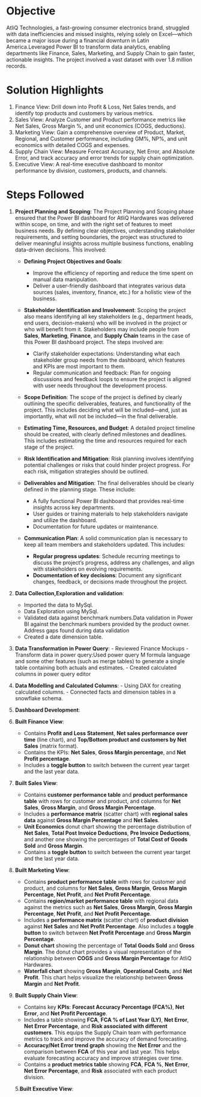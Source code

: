 # Objective
AtliQ Technologies, a fast-growing consumer electronics brand, struggled with data inefficiencies and missed insights, relying solely on Excel—which became a major issue during a financial downturn in Latin America.Leveraged Power BI to transform data analytics, enabling departments like Finance, Sales, Marketing, and Supply Chain to gain faster, actionable insights. The project involved a vast dataset with over 1.8 million records.

# Solution Highlights
1. Finance View: Drill down into Profit & Loss, Net Sales trends, and identify top products and customers by various metrics.
2. Sales View: Analyze Customer and Product performance metrics like Net Sales, Gross Margin %, and unit economics (COGS, deductions).
3. Marketing View: Gain a comprehensive overview of Product, Market, Regional, and Customer performance, including GM%, NP%, and unit economics with detailed COGS and expenses.
4. Supply Chain View: Measure Forecast Accuracy, Net Error, and Absolute Error, and track accuracy and error trends for supply chain optimization.
5. Executive View: A real-time executive dashboard to monitor performance by division, customers, products, and channels.

# Steps Followed
1. **Project Planning and Scoping**:
   The Project Planning and Scoping phase ensured that the Power BI dashboard for AtliQ Hardwares was delivered within scope, on time, and with the right set of features to meet business needs. By defining clear objectives, understanding stakeholder requirements, and setting boundaries, the project was structured to deliver meaningful insights across multiple business functions, enabling data-driven decisions. This involved:

   - **Defining Project Objectives and Goals**:
     - Improve the efficiency of reporting and reduce the time spent on manual data manipulation.
     - Deliver a user-friendly dashboard that integrates various data sources (sales, inventory, finance, etc.) for a holistic view of the business.

   - **Stakeholder Identification and Involvement**:
     Scoping the project also means identifying all key stakeholders (e.g., department heads, end users, decision-makers) who will be involved in the project or who will benefit from it. Stakeholders may include people from **Sales**, **Marketing**, **Finance**, and **Supply Chain** teams in the case of this Power BI dashboard project. The steps involved are:
     
     - Clarify stakeholder expectations: Understanding what each stakeholder group needs from the dashboard, which features and KPIs are most important to them.
     - Regular communication and feedback: Plan for ongoing discussions and feedback loops to ensure the project is aligned with user needs throughout the development process.

   - **Scope Definition**:
     The scope of the project is defined by clearly outlining the specific deliverables, features, and functionality of the project. This includes deciding what will be included—and, just as importantly, what will not be included—in the final deliverable.

   - **Estimating Time, Resources, and Budget**:
     A detailed project timeline should be created, with clearly defined milestones and deadlines. This includes estimating the time and resources required for each stage of the project.

   - **Risk Identification and Mitigation**:
     Risk planning involves identifying potential challenges or risks that could hinder project progress. For each risk, mitigation strategies should be outlined.

   - **Deliverables and Mitigation**:
     The final deliverables should be clearly defined in the planning stage. These include:
     - A fully functional Power BI dashboard that provides real-time insights across key departments.
     - User guides or training materials to help stakeholders navigate and utilize the dashboard.
     - Documentation for future updates or maintenance.

   - **Communication Plan**:
     A solid communication plan is necessary to keep all team members and stakeholders updated. This includes:
     - **Regular progress updates**: Schedule recurring meetings to discuss the project’s progress, address any challenges, and align with stakeholders on evolving requirements.
     - **Documentation of key decisions**: Document any significant changes, feedback, or decisions made throughout the project.

 2. **Data Collection,Exploration and validation**:
       - Imported the data to MySql.
       - Data Exploration using MySql.
       - Validated data against benchmark numbers.Data validation in Power BI against the benchmark numbers provided by the product owner.
         Address gaps found during data validation
       - Created a date dimension table.
         
3. **Data Transformation in Power Query**:
       - Reviewed Finance Mockups
       - Transform data in power query:Used power query M formula language and some other features (such as merge tables) to generate a single table containing both actuals and estimates.
       - Created calculated columns in power query editor
   
4. **Data Modelling and Calculated Columns**:
       - Using DAX for creating calculated columns.
       - Connected facts and dimension tables in a snowflake schema.
   
5. **Dashboard Development**:
1. **Built Finance View**:
    - Contains **Profit and Loss Statement**, **Net sales performance over time** (line chart), and **Top/Bottom product and customers by Net Sales** (matrix format).
    - Contains the KPIs: **Net Sales**, **Gross Margin percentage**, and **Net Profit percentage**.
    - Includes a **toggle button** to switch between the current year target and the last year data.

2. **Built Sales View**:
    - Contains **customer performance table** and **product performance table** with rows for customer and product, and columns for **Net Sales**, **Gross Margin**, and **Gross Margin Percentage**.
    - Includes a **performance matrix** (scatter chart) with **regional sales data** against **Gross Margin Percentage** and **Net Sales**.
    - **Unit Economics** donut chart showing the percentage distribution of **Net Sales**, **Total Post Invoice Deductions**, **Pre Invoice Deductions**, and another one showing the percentages of **Total Cost of Goods Sold** and **Gross Margin**.
    - Contains a **toggle button** to switch between the current year target and the last year data.

3. **Built Marketing View**:
    - Contains **product performance table** with rows for customer and product, and columns for **Net Sales**, **Gross Margin**, **Gross Margin Percentage**, **Net Profit**, and **Net Profit Percentage**.
    - Contains **region/market performance table** with regional data against the metrics such as **Net Sales**, **Gross Margin**, **Gross Margin Percentage**, **Net Profit**, and **Net Profit Percentage**.
    - Includes a **performance matrix** (scatter chart) of **product division** against **Net Sales** and **Net Profit Percentage**. Also includes a **toggle button** to switch between **Net Profit Percentage** and **Gross Margin Percentage**.
    - **Donut chart** showing the percentage of **Total Goods Sold** and **Gross Margin**. The donut chart provides a visual representation of the relationship between **COGS** and **Gross Margin Percentage** for AtliQ Hardwares.
    - **Waterfall chart** showing **Gross Margin**, **Operational Costs**, and **Net Profit**. This chart helps visualize the relationship between **Gross Margin** and **Net Profit**.

4. **Built Supply Chain View**:
    - Contains key **KPIs**: **Forecast Accuracy Percentage (FCA%)**, **Net Error**, and **Net Profit Percentage**.
    - Includes a table showing **FCA**, **FCA % of Last Year (LY)**, **Net Error**, **Net Error Percentage**, and **Risk associated with different customers**. This equips the Supply Chain team with performance metrics to track and improve the accuracy of demand forecasting.
    - **Accuracy/Net Error trend graph** showing the **Net Error** and the comparison between **FCA** of this year and last year. This helps evaluate forecasting accuracy and improve strategies over time.
    - Contains a **product metrics table** showing **FCA**, **FCA %**, **Net Error**, **Net Error Percentage**, and **Risk** associated with each product division.

   5.**Built Executive View**:
   
                        
 
